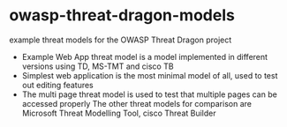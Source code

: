 # owasp-threat-dragon-models
example threat models for the OWASP Threat Dragon project
* Example Web App threat model is a model implemented in different versions using TD, MS-TMT and cisco TB
* Simplest web application is the most minimal model of all, used to test out editing features
* The multi page threat model is used to test that multiple pages can be accessed properly
The other threat models for comparison are Microsoft Threat Modelling Tool, cisco Threat Builder
